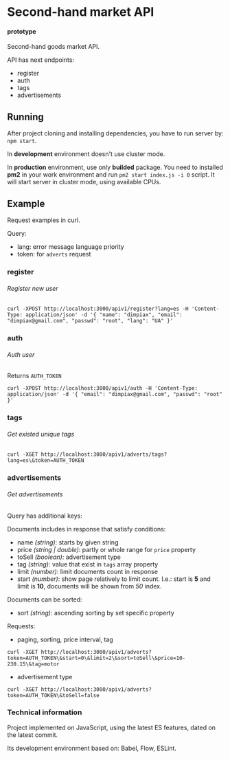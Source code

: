 # Second-hand market API
#### prototype

Second-hand goods market API.

API has next endpoints:
* register
* auth
* tags
* advertisements

## Running
After project cloning and installing dependencies, you have to run server by:
`npm start`.

In **development** environment doesn't use cluster mode.

In **production** environment, use only **builded** package. You need to installed **pm2** in your work environment and run `pm2 start index.js -i 0` script. It will start server in cluster mode, using available CPUs.

## Example
Request examples in curl.

Query:

+ lang: error message language priority
+ token: for `adverts` request

### register
###### Register new user
```curl
curl -XPOST http://localhost:3000/apiv1/register?lang=es -H 'Content-Type: application/json' -d '{ "name": "dimpiax", "email": "dimpiax@gmail.com", "passwd": "root", "lang": "UA" }'
```

### auth
###### Auth user
Returns `AUTH_TOKEN`
```curl
curl -XPOST http://localhost:3000/apiv1/auth -H 'Content-Type: application/json' -d '{ "email": "dimpiax@gmail.com", "passwd": "root" }'
```

### tags
###### Get existed unique tags
```curl
curl -XGET http://localhost:3000/apiv1/adverts/tags?lang=es\&token=AUTH_TOKEN
```

### advertisements
###### Get advertisements
Query has additional keys:

Documents includes in response that satisfy conditions:

+ name *(*string*)*: starts by given string
+ price *(*string | double*)*: partly or whole range for `price` property
+ toSell *(*boolean*)*: advertisement type
+ tag *(*string*)*: value that exist in `tags` array property
+ limit *(*number*)*: limit documents count in response
+ start *(*number*)*: show page relatively to limit count. I.e.: start is **5** and limit is **10**, documents will be shown from *50* index.

Documents can be sorted:

+ sort *(*string*)*: ascending sorting by set specific property

Requests:

+ paging, sorting, price interval, tag
```curl
curl -XGET http://localhost:3000/apiv1/adverts?token=AUTH_TOKEN\&start=0\&limit=2\&sort=toSell\&price=10-230.15\&tag=motor
```
+ advertisement type
```curl
curl -XGET http://localhost:3000/apiv1/adverts?token=AUTH_TOKEN\&toSell=false
```

### Technical information
Project implemented on JavaScript, using the latest ES features, dated on the latest commit.

Its development environment based on: Babel, Flow, ESLint.
